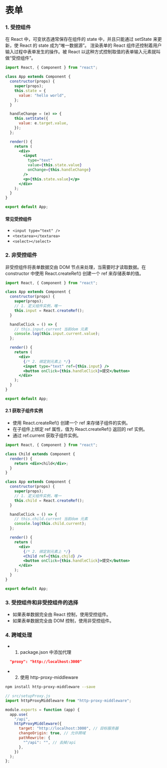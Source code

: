 # 表单

### 1. 受控组件

在 React 中，可变状态通常保存在组件的 state 中，并且只能通过 setState 来更新，使 React 的 state 成为“唯一数据源”。
渲染表单的 React 组件还控制着用户输入过程中表单发生的操作。被 React 以这种方式控制取值的表单输入元素就叫做“受控组件”。

```jsx
import React, { Component } from "react";

class App extends Component {
  constructor(props) {
    super(props);
    this.state = {
      value: "hello world",
    };
  }

  handleChange = (e) => {
    this.setState({
      value: e.target.value,
    });
  };

  render() {
    return (
      <div>
        <input
          type="text"
          value={this.state.value}
          onChange={this.handleChange}
        />
        <p>{this.state.value}</p>
      </div>
    );
  }
}

export default App;
```

#### 常见受控组件

- `<input type="text" />`
- `<textarea></textarea>`
- `<select></select>`

### 2. 非受控组件

非受控组件将表单数据交由 DOM 节点来处理，当需要时才读取数据。在 <prib>constructor</prib> 中使用 <prib>React.createRef()</prib> 创建一个 ref 来存储表单的值。

```jsx
import React, { Component } from "react";

class App extends Component {
  constructor(props) {
    super(props);
    // 1. 定义组件实例，唯一
    this.input = React.createRef();
  }

  handleClick = () => {
    // this.input.current 当前dom 元素
    console.log(this.input.current.value);
  };

  render() {
    return (
      <div>
        {/* 2. 绑定到元素上 */}
        <input type="text" ref={this.input} />
        <button onClick={this.handleClick}>提交</button>
      </div>
    );
  }
}

export default App;
```

#### 2.1 获取子组件实例

- 使用 <prib>React.createRef()</prib> 创建一个 ref 来存储子组件的实例。
- 在子组件上绑定 <prib>ref</prib> 属性，值为 <prib>React.createRef()</prib> 返回的 ref 实例。
- 通过 <prib>ref.current</prib> 获取子组件实例。

```jsx
import React, { Component } from "react";

class Child extends Component {
  render() {
    return <div>child</div>;
  }
}

class App extends Component {
  constructor(props) {
    super(props);
    // 1. 定义组件实例，唯一
    this.child = React.createRef();
  }

  handleClick = () => {
    // this.child.current 当前dom 元素
    console.log(this.child.current);
  };

  render() {
    return (
      <div>
        {/* 2. 绑定到元素上 */}
        <Child ref={this.child} />
        <button onClick={this.handleClick}>提交</button>
      </div>
    );
  }
}

export default App;
```

### 3. 受控组件和非受控组件的选择

- 如果表单数据完全由 React 控制，使用受控组件。
- 如果表单数据完全由 DOM 控制，使用非受控组件。

### 4. 跨域处理

- 1. package.json 中添加代理

```json
  "proxy": "http://localhost:3000"
```

- 2. 使用 http-proxy-middleware

```bash
npm install http-proxy-middleware --save
```

```js
// src/setupProxy.js
import httpProxyMiddleware from "http-proxy-middleware";

module.exports = function (app) {
  app.use(
    "/api",
    httpProxyMiddleware({
      target: "http://localhost:3000", // 目标服务器
      changeOrigin: true, // 允许跨域
      pathRewrite: {
        "^/api": "", // 去掉/api
      },
    })
  );
};
```
